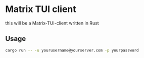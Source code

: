 # Matrix TUI client

this will be a Matrix-TUI-client written in Rust

## Usage
```bash
cargo run -- -u yourusername@yourserver.com -p yourpassword  
```